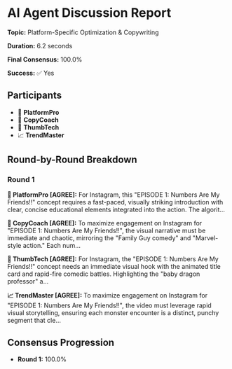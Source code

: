 # AI Agent Discussion Report

**Topic:** Platform-Specific Optimization & Copywriting

**Duration:** 6.2 seconds

**Final Consensus:** 100.0%

**Success:** ✅ Yes

## Participants

- 🤖 **PlatformPro**
- 🤖 **CopyCoach**
- 🤖 **ThumbTech**
- 📈 **TrendMaster**

## Round-by-Round Breakdown

### Round 1

**🤖 PlatformPro [AGREE]:** For Instagram, this "EPISODE 1: Numbers Are My Friends!!" concept requires a fast-paced, visually striking introduction with clear, concise educational elements integrated into the action. The algorit...

**🤖 CopyCoach [AGREE]:** To maximize engagement on Instagram for "EPISODE 1: Numbers Are My Friends!!", the visual narrative must be immediate and chaotic, mirroring the "Family Guy comedy" and "Marvel-style action." Each num...

**🤖 ThumbTech [AGREE]:** For Instagram, the "EPISODE 1: Numbers Are My Friends!!" concept needs an immediate visual hook with the animated title card and rapid-fire comedic battles.  Highlighting the "baby dragon professor" a...

**📈 TrendMaster [AGREE]:** To maximize engagement on Instagram for "EPISODE 1: Numbers Are My Friends!!", the video must leverage rapid visual storytelling, ensuring each monster encounter is a distinct, punchy segment that cle...

## Consensus Progression

- **Round 1:** 100.0%
